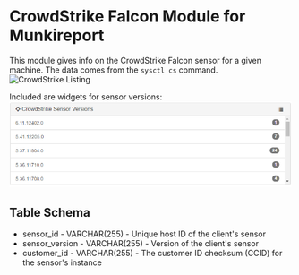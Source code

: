 # CrowdStrike Falcon Module for Munkireport

This module gives info on the CrowdStrike Falcon sensor for a given machine. The data comes from the `sysctl cs` command.
![CrowdStrike Listing](https://raw.githubusercontent.com/dcoobs/crowdstrike/master/images/CrowdStrikeListing.png)

Included are widgets for sensor versions:
![Sensor Versions Widget](https://raw.githubusercontent.com/dcoobs/crowdstrike/master/images/sensorversion_widget.PNG)

Table Schema
------
* sensor_id - VARCHAR(255) - Unique host ID of the client's sensor
* sensor_version - VARCHAR(255) - Version of the client's sensor
* customer_id - VARCHAR(255) - The customer ID checksum (CCID) for the sensor's instance
